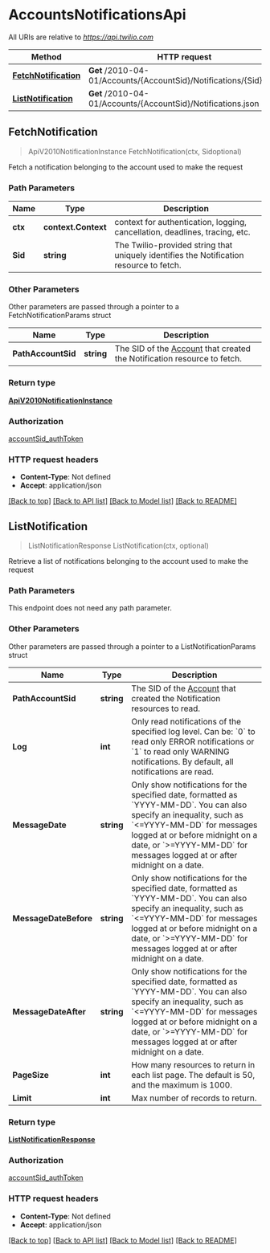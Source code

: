 # AccountsNotificationsApi

All URIs are relative to *https://api.twilio.com*

Method | HTTP request | Description
------------- | ------------- | -------------
[**FetchNotification**](AccountsNotificationsApi.md#FetchNotification) | **Get** /2010-04-01/Accounts/{AccountSid}/Notifications/{Sid}.json | 
[**ListNotification**](AccountsNotificationsApi.md#ListNotification) | **Get** /2010-04-01/Accounts/{AccountSid}/Notifications.json | 



## FetchNotification

> ApiV2010NotificationInstance FetchNotification(ctx, Sidoptional)



Fetch a notification belonging to the account used to make the request

### Path Parameters


Name | Type | Description
------------- | ------------- | -------------
**ctx** | **context.Context** | context for authentication, logging, cancellation, deadlines, tracing, etc.
**Sid** | **string** | The Twilio-provided string that uniquely identifies the Notification resource to fetch.

### Other Parameters

Other parameters are passed through a pointer to a FetchNotificationParams struct


Name | Type | Description
------------- | ------------- | -------------
**PathAccountSid** | **string** | The SID of the [Account](https://www.twilio.com/docs/iam/api/account) that created the Notification resource to fetch.

### Return type

[**ApiV2010NotificationInstance**](ApiV2010NotificationInstance.md)

### Authorization

[accountSid_authToken](../README.md#accountSid_authToken)

### HTTP request headers

- **Content-Type**: Not defined
- **Accept**: application/json

[[Back to top]](#) [[Back to API list]](../README.md#documentation-for-api-endpoints)
[[Back to Model list]](../README.md#documentation-for-models)
[[Back to README]](../README.md)


## ListNotification

> ListNotificationResponse ListNotification(ctx, optional)



Retrieve a list of notifications belonging to the account used to make the request

### Path Parameters

This endpoint does not need any path parameter.

### Other Parameters

Other parameters are passed through a pointer to a ListNotificationParams struct


Name | Type | Description
------------- | ------------- | -------------
**PathAccountSid** | **string** | The SID of the [Account](https://www.twilio.com/docs/iam/api/account) that created the Notification resources to read.
**Log** | **int** | Only read notifications of the specified log level. Can be:  &#x60;0&#x60; to read only ERROR notifications or &#x60;1&#x60; to read only WARNING notifications. By default, all notifications are read.
**MessageDate** | **string** | Only show notifications for the specified date, formatted as &#x60;YYYY-MM-DD&#x60;. You can also specify an inequality, such as &#x60;&lt;&#x3D;YYYY-MM-DD&#x60; for messages logged at or before midnight on a date, or &#x60;&gt;&#x3D;YYYY-MM-DD&#x60; for messages logged at or after midnight on a date.
**MessageDateBefore** | **string** | Only show notifications for the specified date, formatted as &#x60;YYYY-MM-DD&#x60;. You can also specify an inequality, such as &#x60;&lt;&#x3D;YYYY-MM-DD&#x60; for messages logged at or before midnight on a date, or &#x60;&gt;&#x3D;YYYY-MM-DD&#x60; for messages logged at or after midnight on a date.
**MessageDateAfter** | **string** | Only show notifications for the specified date, formatted as &#x60;YYYY-MM-DD&#x60;. You can also specify an inequality, such as &#x60;&lt;&#x3D;YYYY-MM-DD&#x60; for messages logged at or before midnight on a date, or &#x60;&gt;&#x3D;YYYY-MM-DD&#x60; for messages logged at or after midnight on a date.
**PageSize** | **int** | How many resources to return in each list page. The default is 50, and the maximum is 1000.
**Limit** | **int** | Max number of records to return.

### Return type

[**ListNotificationResponse**](ListNotificationResponse.md)

### Authorization

[accountSid_authToken](../README.md#accountSid_authToken)

### HTTP request headers

- **Content-Type**: Not defined
- **Accept**: application/json

[[Back to top]](#) [[Back to API list]](../README.md#documentation-for-api-endpoints)
[[Back to Model list]](../README.md#documentation-for-models)
[[Back to README]](../README.md)

